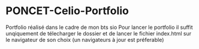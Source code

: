 # PONCET-Celio-Portfolio
Portfolio réalisé dans le cadre de mon bts sio 
Pour lancer le portfolio il suffit unqiquement de télecharger le dossier et de lancer le fichier index.html
sur le navigateur de son choix (un navigateurs à jour est préferable)
